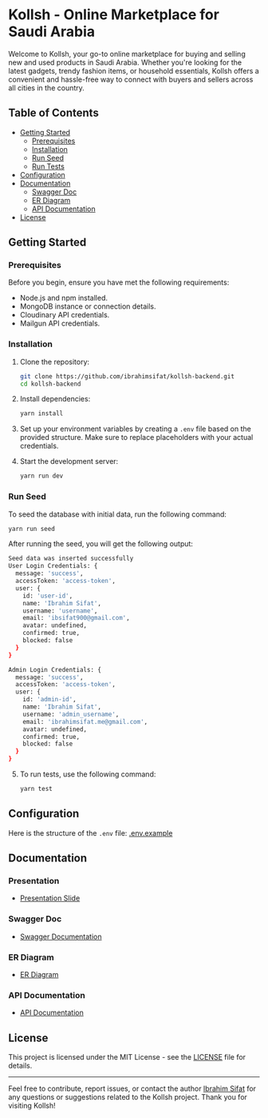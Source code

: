 # Kollsh - Online Marketplace for Saudi Arabia

Welcome to Kollsh, your go-to online marketplace for buying and selling new and used products in Saudi Arabia. Whether you're looking for the latest gadgets, trendy fashion items, or household essentials, Kollsh offers a convenient and hassle-free way to connect with buyers and sellers across all cities in the country.

## Table of Contents

- [Getting Started](#getting-started)
  - [Prerequisites](#prerequisites)
  - [Installation](#installation)
  - [Run Seed](#run-seed)
  - [Run Tests](#run-tests)
- [Configuration](#configuration)
- [Documentation](#documentation)
  - [Swagger Doc](#swagger-doc)
  - [ER Diagram](#er-diagram)
  - [API Documentation](#api-documentation)
- [License](#license)

## Getting Started

### Prerequisites

Before you begin, ensure you have met the following requirements:

- Node.js and npm installed.
- MongoDB instance or connection details.
- Cloudinary API credentials.
- Mailgun API credentials.

### Installation

1. Clone the repository:

   ```bash
   git clone https://github.com/ibrahimsifat/kollsh-backend.git
   cd kollsh-backend
   ```

2. Install dependencies:

   ```bash
   yarn install
   ```

3. Set up your environment variables by creating a `.env` file based on the provided structure. Make sure to replace placeholders with your actual credentials.

4. Start the development server:

   ```bash
   yarn run dev
   ```

### Run Seed

To seed the database with initial data, run the following command:

```bash
yarn run seed
```

After running the seed, you will get the following output:

```bash
Seed data was inserted successfully
User Login Credentials: {
  message: 'success',
  accessToken: 'access-token',
  user: {
    id: 'user-id',
    name: 'Ibrahim Sifat',
    username: 'username',
    email: 'ibsifat900@gmail.com',
    avatar: undefined,
    confirmed: true,
    blocked: false
  }
}

Admin Login Credentials: {
  message: 'success',
  accessToken: 'access-token',
  user: {
    id: 'admin-id',
    name: 'Ibrahim Sifat',
    username: 'admin_username',
    email: 'ibrahimsifat.me@gmail.com',
    avatar: undefined,
    confirmed: true,
    blocked: false
  }
}
```

5. To run tests, use the following command:

   ```bash
   yarn test
   ```

## Configuration

Here is the structure of the `.env` file:
[.env.example](./.env.example)

## Documentation

### Presentation

- [Presentation Slide](https://docs.google.com/presentation/d/114Wj28tu0CcoU7MDziyzfrPS2Xwy8yZPodxTQjLTqBs/edit?usp=sharing)

### Swagger Doc

- [Swagger Documentation](https://app.swaggerhub.com/apis/ibrahimsifat/kollsh/1.0.0)

### ER Diagram

- [ER Diagram](https://drive.google.com/file/d/1tsJr_-SEnZ_dGpWMNfEyTxOmGA3MZoZr/view?usp=sharing)

### API Documentation

- [API Documentation](https://ibrahimsifat.notion.site/Buy-Sale-name-Kollsh-a09317cd34024c389e76e95b57e8fe86?pvs=4)

## License

This project is licensed under the MIT License - see the [LICENSE](LICENSE) file for details.

---

Feel free to contribute, report issues, or contact the author [Ibrahim Sifat](https://github.com/ibrahimsifat) for any questions or suggestions related to the Kollsh project. Thank you for visiting Kollsh!

```

```
